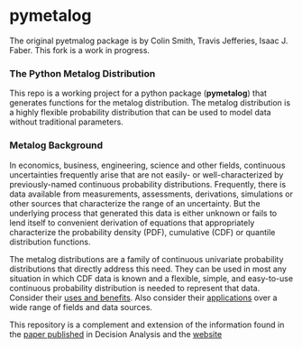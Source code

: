 pymetalog
================
The original pyetmalog package is by Colin Smith, Travis Jefferies, Isaac J. Faber.
This fork is a work in progress.

### The Python Metalog Distribution

This repo is a working project for a python package (**pymetalog**) that generates functions
for the metalog distribution. The metalog distribution is a highly
flexible probability distribution that can be used to model data without
traditional parameters.

### Metalog Background

In economics, business, engineering, science and other fields,
continuous uncertainties frequently arise that are not easily- or
well-characterized by previously-named continuous probability
distributions. Frequently, there is data available from measurements,
assessments, derivations, simulations or other sources that characterize
the range of an uncertainty. But the underlying process that generated
this data is either unknown or fails to lend itself to convenient
derivation of equations that appropriately characterize the probability
density (PDF), cumulative (CDF) or quantile distribution functions.

The metalog distributions are a family of continuous univariate
probability distributions that directly address this need. They can be
used in most any situation in which CDF data is known and a flexible,
simple, and easy-to-use continuous probability distribution is needed to
represent that data. Consider their [uses and
benefits](http://www.metalogdistributions.com/usesbenefits.html). Also
consider their
[applications](http://www.metalogdistributions.com/applicationsdata.html)
over a wide range of fields and data sources.

This repository is a complement and extension of the information found
in the [paper
published](http://pubsonline.informs.org/doi/abs/10.1287/deca.2016.0338)
in Decision Analysis and the
[website](http://www.metalogdistributions.com/)
